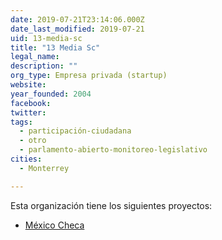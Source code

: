 ```yaml
---
date: 2019-07-21T23:14:06.000Z
date_last_modified: 2019-07-21
uid: 13-media-sc
title: "13 Media Sc"
legal_name: 
description: ""
org_type: Empresa privada (startup)
website: 
year_founded: 2004
facebook: 
twitter: 
tags:
  - participación-ciudadana
  - otro
  - parlamento-abierto-monitoreo-legislativo
cities: 
  - Monterrey

---
```


Esta organización tiene los siguientes proyectos:

- [México Checa](/i/mexico-checa.html)
